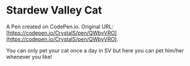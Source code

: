 # Stardew Valley Cat

A Pen created on CodePen.io. Original URL: [https://codepen.io/CrystalS/pen/QWbyVRO](https://codepen.io/CrystalS/pen/QWbyVRO).

You can only pet your cat once a day in SV but here you can pet him/her whenever you like!